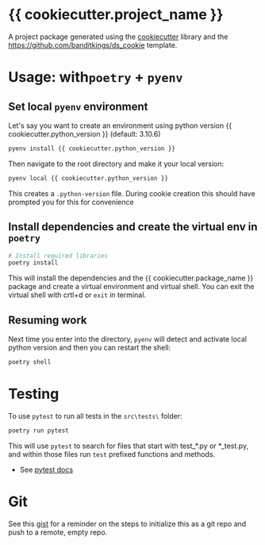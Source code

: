# {{ cookiecutter.project_name }}

A project package generated using the [cookiecutter](https://cookiecutter.readthedocs.io/en/stable/) library and the https://github.com/banditkings/ds_cookie template.

# Usage: with`poetry` + `pyenv`

## Set local `pyenv` environment

Let's say you want to create an environment using python version {{ cookiecutter.python_version }} (default: 3.10.6)

```bash
pyenv install {{ cookiecutter.python_version }}
```
Then navigate to the root directory and make it your local version:

```bash
pyenv local {{ cookiecutter.python_version }}
```

This creates a `.python-version` file. During cookie creation this should have prompted you for this for convenience

## Install dependencies and create the virtual env in `poetry`

```bash
# Install required libraries
poetry install
```

This will install the dependencies and the {{ cookiecutter.package_name }} package and create a virtual environment and virtual shell. You can exit the virtual shell with crtl+d or `exit` in terminal.

## Resuming work

Next time you enter into the directory, `pyenv` will detect and activate local python version and then you can restart the shell:

```bash
poetry shell
```
# Testing

To use `pytest` to run all tests in the `src\tests\` folder:


```bash
poetry run pytest
```

This will use `pytest` to search for files that start with test_*.py or *_test.py,
and within those files run `test` prefixed functions and methods. 

* See [pytest docs](https://docs.pytest.org/en/7.2.x/explanation/goodpractices.html)


# Git

See this [gist](https://gist.github.com/mindplace/b4b094157d7a3be6afd2c96370d39fad) for a reminder on the steps to initialize this as a git repo and push to a remote, empty repo.